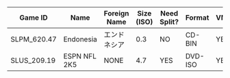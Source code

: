 | Game ID     | Name | Foreign Name | Size (ISO) | Need Split? | Format | VNC | IGR | PADEMU | GSM | Compatible? | Console | Reporter | Notes |
| --- | --- | --- | --- | --- | ---  | ---  | --- | --- | --- | --- | --- | --- | --- |
| SLPM_620.47 | Endonesia | エンドネシア | 0.3 | NO | CD-BIN | YES | NO | NO | YES | YES | SCPH-70005 | Colton Silva | NONE
| SLUS_209.19 | ESPN NFL 2K5 | NONE | 4.7 | YES | DVD-ISO | YES | UNTESTED | UNTESTED | UNTESTED | YES | SCPH-70005 | Colton Silva | Works perfectly
